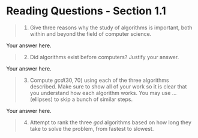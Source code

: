 # Reading Questions - Section 1.1

> 1. Give three reasons why the study of algorithms is important, both within and beyond the field of computer science.

Your answer here.

> 2. Did algorithms exist before computers? Justify your answer.

Your answer here.

> 3. Compute $gcd(30,70)$ using each of the three algorithms described. Make sure to show all of your work so it is clear that you understand how each algorithm works. You may use ... (ellipses) to skip a bunch of similar steps.

Your answer here.

> 4. Attempt to rank the three $gcd$ algorithms based on how long they take to solve the problem, from fastest to slowest.

